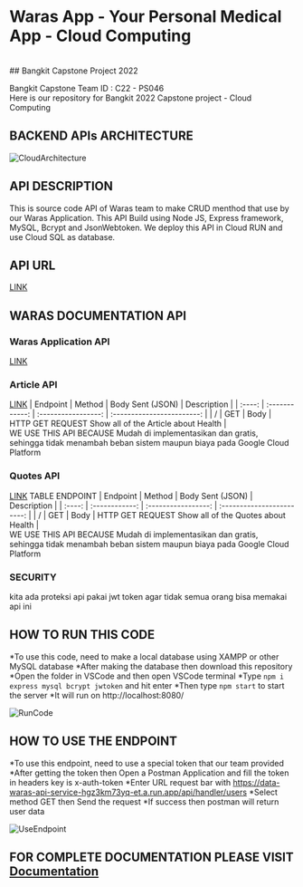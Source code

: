 # Waras App - Your Personal Medical App - Cloud Computing
<br>
## Bangkit Capstone Project 2022

Bangkit Capstone Team ID : C22 - PS046 <br>
Here is our repository for Bangkit 2022 Capstone project - Cloud Computing
<br>
## BACKEND APIs ARCHITECTURE
![CloudArchitecture](https://github.com/yuliusius1/waras-bangkit-capstone-2022/blob/main/assets/cloud_architecture.png)
<br>
## API DESCRIPTION
This is source code API of Waras team to make CRUD menthod that use by our Waras Application. This API Build using Node JS, Express framework, MySQL, Bcrypt and JsonWebtoken. We deploy this API in Cloud RUN and use Cloud SQL as database.
<br>
## API URL
[LINK](https://data-waras-api-service-hgz3km73yq-et.a.run.app/)
<br>
## WARAS DOCUMENTATION API
### <a name="Documentation"></a>Waras Application API
[LINK](https://documenter.getpostman.com/view/21187908/Uz5CLHqp)
<br>
### Article API
[LINK](https://newsapi.org/docs/endpoints/everything)
|  Endpoint |  Method	     |       Body Sent (JSON) |           Description          |
| :----: | :------------: | :-----------------: | :------------------------: |
| / | GET   | Body      | HTTP GET REQUEST Show all of the Article about Health  |
<br>
WE USE THIS API BECAUSE Mudah di implementasikan dan gratis, sehingga tidak menambah beban sistem maupun biaya pada Google Cloud Platform
<br>
### Quotes API
[LINK](https://rapidapi.com/karanp41-eRiF1pYLK1P/api/world-of-quotes/)
TABLE ENDPOINT
|  Endpoint |  Method	     |       Body Sent (JSON) |           Description          |
| :----: | :------------: | :-----------------: | :------------------------: |
| / | GET   | Body      | HTTP GET REQUEST Show all of the Quotes about Health  |
<br>
WE USE THIS API BECAUSE Mudah di implementasikan dan gratis, sehingga tidak menambah beban sistem maupun biaya pada Google Cloud Platform
<br>
### SECURITY
kita ada proteksi api pakai jwt token agar tidak semua orang bisa memakai api ini
<br>
## HOW TO RUN THIS CODE
*To use this code, need to make a local database using XAMPP or other MySQL database
*After making the database then download this repository
*Open the folder in VSCode and then open VSCode terminal
*Type ```npm i express mysql bcrypt jwtoken``` and hit enter
*Then type ```npm start``` to start the server
*It will run on http://localhost:8080/

![RunCode](https://github.com/yuliusius1/waras-bangkit-capstone-2022/blob/main/assets/run_code.jpeg)
<br>
## HOW TO USE THE ENDPOINT
*To use this endpoint, need to use a special token that our team provided
*After getting the token then Open a Postman Application and fill the token in headers key is x-auth-token
*Enter URL request bar with https://data-waras-api-service-hgz3km73yq-et.a.run.app/api/handler/users
*Select method GET then Send the request
*If success then postman will return user data

![UseEndpoint](https://github.com/yuliusius1/waras-bangkit-capstone-2022/blob/main/assets/run_endpoint.jpeg)
<br>
## FOR COMPLETE DOCUMENTATION PLEASE VISIT [Documentation](#Documentation)
